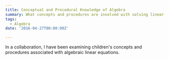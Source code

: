 ```yaml
---
title: Conceptual and Procedural Knowledge of Algebra
summary: What concepts and procedures are involved with solving linear equations in algebra?
tags:
  - Algebra
date: '2016-04-27T00:00:00Z'

---
```


In a collaboration, I have been examining children's concepts and procedures associated with algebraic linear equations.

